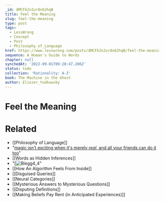 ```yaml
---
_id: dMCFk2n2ur8n62hqB
title: Feel the Meaning
slug: feel-the-meaning
type: post
tags:
  - LessWrong
  - Concept
  - Post
  - Philosophy_of_Language
href: https://www.lesswrong.com/posts/dMCFk2n2ur8n62hqB/feel-the-meaning
sequence: A Human's Guide to Words
chapter: null
synchedAt: '2022-09-01T09:28:47.206Z'
status: todo
collection: 'Rationality: A-Z'
book: The Machine in the Ghost
author: Eliezer_Yudkowsky
---
```


# Feel the Meaning


# Related

- [[Philosophy of Language]]
- "[magic isn't exciting when it's merely _real_, and all your friends can do it too](/lw/j3/science_as_curiositystopper/)"
- [[Words as Hidden Inferences]]
- "[![Blegg4_4](/static/imported/2008/02/12/blegg4_4.png "Blegg4_4")"
- [[How An Algorithm Feels From Inside]]
- [[Disguised Queries]]
- [[Neural Categories]]
- [[Mysterious Answers to Mysterious Questions]]
- [[Disputing Definitions]]
- [[Making Beliefs Pay Rent (in Anticipated Experiences)]]